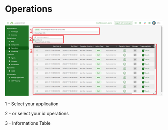 # Operations

![](../images/Operations.PNG)

1 - Select your application

2 - or select your id operations

3 - Informations Table